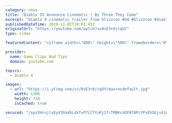 ```yaml
---
category: news
title: "Diablo IV Announce Cinematic | By Three They Come"
excerpt: "diablo 4 cinematic trailer from blizzcon #d4 #blizzcon #diablo."
publishedDateTime: 2019-11-01T19:01:45Z
originalUrl: "https://youtube.com/watch?v=0vE3rAjtqUY"
type: video

featuredContent: "<iframe width=\"800\" height=\"500\" frameborder=\"0\" src=\"https://www.youtube.com/embed/0vE3rAjtqUY\" allow=\"accelerometer; autoplay; encrypted-media; gyroscope; picture-in-picture\" allowfullscreen></iframe>"

provider:
  name: Game Clips And Tips
  domain: youtube.com

topics:
  - Diablo 4

images:
  - url: "https://i.ytimg.com/vi/0vE3rAjtqUY/maxresdefault.jpg"
    width: 1280
    height: 720
    isCached: true

secured: "/xpsXHrujlxEyV3Gk4bL4kTvP7LCfYuRj1frTM8KcnDFNfAPcYPxEhSGjs4jWAwCvtOEJYbqvtpkcYvkcfDDSee8nZhKIuknJc1UHYj1+qeG6QL09fqnv0fHhdWznp9QXis0nlainbUdOLfvd8ezab4SRd0yAVAlpPZP2g3pt3h0Tf6+zQ6nnMp1xA5GiquUYL2kq9/Cq/Vhjmb7WJbExwMHWBjabuN4ivuqGwvZyLzgJo4bcy3+iEIUJXMJCDL2yt5Qi1S58uAHpyTU8XFhP6+1yJEIYoZ0SHPJTvCVMmsBP8nDuig33CZRBtVeweZQIjCCGzhz8Wk3Wi5pjF5mrLqSsf6CQSOrT7OGRT/vlO6BonIlXtx/9xF5rEcOojRgGbfGS47S4qFU/xuHCZFM7g==;ZWHx75pDEHi7YXDCQmYSIg=="
---
```


